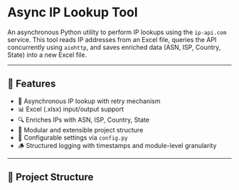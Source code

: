 # Async IP Lookup Tool

An asynchronous Python utility to perform IP lookups using the `ip-api.com` service. This tool reads IP addresses from an Excel file, queries the API concurrently using `aiohttp`, and saves enriched data (ASN, ISP, Country, State) into a new Excel file.

---

## 🚀 Features

- 🔄 Asynchronous IP lookup with retry mechanism
- 📊 Excel (.xlsx) input/output support
- 🔍 Enriches IPs with ASN, ISP, Country, State
- 📁 Modular and extensible project structure
- 🧾 Configurable settings via `config.py`
- 🪵 Structured logging with timestamps and module-level granularity

---

## 🧱 Project Structure

